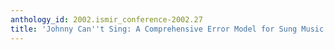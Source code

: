```yaml
---
anthology_id: 2002.ismir_conference-2002.27
title: 'Johnny Can''t Sing: A Comprehensive Error Model for Sung Music Queries'
---
```

